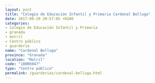 ```yaml
---
layout: post
title: "Colegio de Educación Infantil y Primaria Cardenal Belluga"
date: 2017-09-20 20:57:05 +0200
categories:
- Colegio de Educación Infantil y Primaria
- granada
- motril
- Centro público
- guarderia
name: "Cardenal Belluga"
province: "Granada"
location: "Motril"
code: "18006947"
type: "Centro público"
permalink: /guarderias/cardenal-belluga.html
---
```

